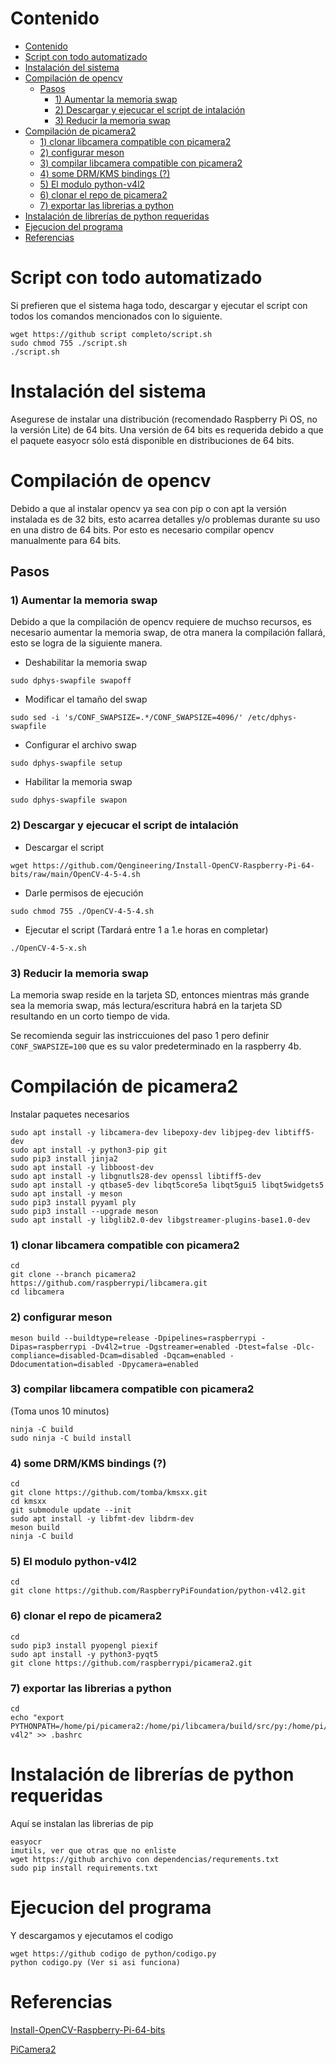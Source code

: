 # Contenido
- [Contenido](#contenido)
- [Script con todo automatizado](#script-con-todo-automatizado)
- [Instalación del sistema](#instalación-del-sistema)
- [Compilación de opencv](#compilación-de-opencv)
  - [Pasos](#pasos)
    - [1) Aumentar la memoria swap](#1-aumentar-la-memoria-swap)
    - [2) Descargar y ejecucar el script de intalación](#2-descargar-y-ejecucar-el-script-de-intalación)
    - [3) Reducir la memoria swap](#3-reducir-la-memoria-swap)
- [Compilación de picamera2](#compilación-de-picamera2)
    - [1) clonar libcamera compatible con picamera2](#1-clonar-libcamera-compatible-con-picamera2)
    - [2) configurar meson](#2-configurar-meson)
    - [3) compilar libcamera compatible con picamera2](#3-compilar-libcamera-compatible-con-picamera2)
    - [4) some DRM/KMS bindings (?)](#4-some-drmkms-bindings-)
    - [5) El modulo python-v4l2](#5-el-modulo-python-v4l2)
    - [6) clonar el repo de picamera2](#6-clonar-el-repo-de-picamera2)
    - [7) exportar las librerias a python](#7-exportar-las-librerias-a-python)
- [Instalación de librerías de python requeridas](#instalación-de-librerías-de-python-requeridas)
- [Ejecucion del programa](#ejecucion-del-programa)
- [Referencias](#referencias)

# Script con todo automatizado
Si prefieren que el sistema haga todo, descargar y ejecutar el script con todos los comandos mencionados con lo siguiente.
```
wget https://github script completo/script.sh
sudo chmod 755 ./script.sh
./script.sh
```

# Instalación del sistema
Asegurese de instalar una distribución (recomendado Raspberry Pi OS, no la versión Lite) de 64 bits. 
Una versión de 64 bits es requerida debido a que el paquete easyocr sólo está disponible en distribuciones de 64 bits.

# Compilación de opencv
Debido a que al instalar opencv ya sea con pip o con apt la versión instalada es de 32 bits, esto acarrea detalles y/o problemas durante su uso en una distro de 64 bits. Por esto es necesario compilar opencv manualmente para 64 bits.

## Pasos
### 1) Aumentar la memoria swap
Debido a que la compilación de opencv requiere de muchso recursos, es necesario aumentar la memoria swap, de otra manera la compilación fallará, esto se logra de la siguiente manera.

+ Deshabilitar la memoria swap 
```
sudo dphys-swapfile swapoff
```

+ Modificar el tamaño del swap
```
sudo sed -i 's/CONF_SWAPSIZE=.*/CONF_SWAPSIZE=4096/' /etc/dphys-swapfile
```
+ Configurar el archivo swap 
```
sudo dphys-swapfile setup
```

+ Habilitar la memoria swap 
```
sudo dphys-swapfile swapon
```

### 2) Descargar y ejecucar el script de intalación
+ Descargar el script 
```
wget https://github.com/Qengineering/Install-OpenCV-Raspberry-Pi-64-bits/raw/main/OpenCV-4-5-4.sh
```
+ Darle permisos de ejecución 
```
sudo chmod 755 ./OpenCV-4-5-4.sh
```
+ Ejecutar el script (Tardará entre 1 a 1.e horas en completar)
```
./OpenCV-4-5-x.sh
```

### 3) Reducir la memoria swap
La memoria swap reside en la tarjeta SD, entonces mientras más grande sea la memoria swap, más lectura/escritura habrá en la tarjeta SD resultando en un corto tiempo de vida. 

Se recomienda seguir las instriccuiones del paso 1 pero definir ``CONF_SWAPSIZE=100`` que es su valor predeterminado en la raspberry 4b.

# Compilación de picamera2
Instalar paquetes necesarios
```
sudo apt install -y libcamera-dev libepoxy-dev libjpeg-dev libtiff5-dev
sudo apt install -y python3-pip git
sudo pip3 install jinja2
sudo apt install -y libboost-dev
sudo apt install -y libgnutls28-dev openssl libtiff5-dev
sudo apt install -y qtbase5-dev libqt5core5a libqt5gui5 libqt5widgets5
sudo apt install -y meson
sudo pip3 install pyyaml ply
sudo pip3 install --upgrade meson
sudo apt install -y libglib2.0-dev libgstreamer-plugins-base1.0-dev
```

### 1) clonar libcamera compatible con picamera2
```
cd
git clone --branch picamera2 https://github.com/raspberrypi/libcamera.git
cd libcamera
```

### 2) configurar meson
```
meson build --buildtype=release -Dpipelines=raspberrypi -Dipas=raspberrypi -Dv4l2=true -Dgstreamer=enabled -Dtest=false -Dlc-compliance=disabled-Dcam=disabled -Dqcam=enabled -Ddocumentation=disabled -Dpycamera=enabled
```

### 3) compilar libcamera compatible con picamera2
(Toma unos 10 minutos)
```
ninja -C build 
sudo ninja -C build install
```

### 4) some DRM/KMS bindings (?)
```
cd
git clone https://github.com/tomba/kmsxx.git
cd kmsxx
git submodule update --init
sudo apt install -y libfmt-dev libdrm-dev
meson build
ninja -C build
```

### 5) El modulo python-v4l2
```
cd
git clone https://github.com/RaspberryPiFoundation/python-v4l2.git
```

### 6) clonar el repo de picamera2
```
cd
sudo pip3 install pyopengl piexif
sudo apt install -y python3-pyqt5
git clone https://github.com/raspberrypi/picamera2.git
```

### 7) exportar las librerias a python
```
cd
echo "export PYTHONPATH=/home/pi/picamera2:/home/pi/libcamera/build/src/py:/home/pi/kmsxx/build/py:/home/pi/python-v4l2" >> .bashrc
```

# Instalación de librerías de python requeridas
Aquí se instalan las librerias de pip
```
easyocr
imutils, ver que otras que no enliste
wget https://github archivo con dependencias/requrements.txt
sudo pip install requirements.txt
```

# Ejecucion del programa
Y descargamos y ejecutamos el codigo
```
wget https://github codigo de python/codigo.py
python codigo.py (Ver si asi funciona)
```

# Referencias
[Install-OpenCV-Raspberry-Pi-64-bits](https://github.com/Qengineering/Install-OpenCV-Raspberry-Pi-64-bits)

[PiCamera2](https://github.com/raspberrypi/picamera2)

